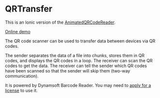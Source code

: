 # QRTransfer

This is an Ionic version of the [AnimatedQRCodeReader](https://github.com/xulihang/AnimatedQRCodeReader).

[Online demo](https://delightful-sunflower-f32a01.netlify.app/)

The QR code scanner can be used to transfer data between devices via QR codes.

The sender separates the data of a file into chunks, stores them in QR codes, and displays the QR codes in a loop. The receiver can scan the QR codes to get the data. The receiver can tell the sender which QR codes have been scanned so that the sender will skip them (two-way communication).

It is powered by Dynamsoft Barcode Reader. You may need to [apply for a license](https://www.dynamsoft.com/customer/license/trialLicense?product=dbr) to use it.
